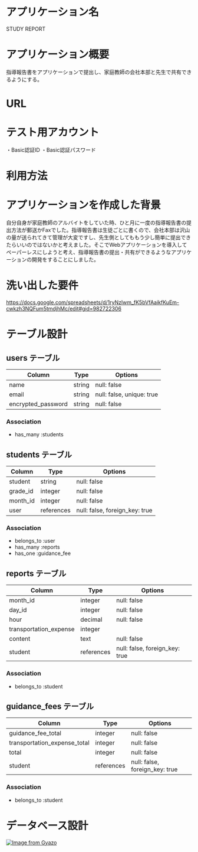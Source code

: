 # アプリケーション名
STUDY REPORT
# アプリケーション概要
指導報告書をアプリケーションで提出し、家庭教師の会社本部と先生で共有できるようにする。
# URL
# テスト用アカウント
・Basic認証ID
・Basic認証パスワード
# 利用方法

# アプリケーションを作成した背景
自分自身が家庭教師のアルバイトをしていた時、ひと月に一度の指導報告書の提出方法が郵送かFaxでした。指導報告書は生徒ごとに書くので、会社本部は沢山の量が送られてきて管理が大変ですし、先生側としてももう少し簡単に提出できたらいいのではないかと考えました。そこでWebアプリケーションを導入してペーパーレスにしようと考え、指導報告書の提出・共有ができるようなアプリケーションの開発をすることにしました。
# 洗い出した要件
https://docs.google.com/spreadsheets/d/1ryNzlwm_fK5bVfAaikfKuEm-cwkzh3NQFum5tmdjhMc/edit#gid=982722306


# テーブル設計

## users テーブル

| Column             | Type    | Options                   |
| ------------------ | ------- | ------------------------- |
| name               | string  | null: false               |
| email              | string  | null: false, unique: true |
| encrypted_password | string  | null: false               |

### Association

- has_many :students

## students テーブル

| Column   | Type       | Options                        |
| -------- | ---------- | ------------------------------ |
| student  | string     | null: false                    |
| grade_id | integer    | null: false                    |
| month_id | integer    | null: false                    |
| user     | references | null: false, foreign_key: true |

### Association

- belongs_to :user
- has_many :reports
- has_one :guidance_fee

## reports テーブル

| Column                 | Type       | Options                        |
| ---------------------- | ---------- | ------------------------------ |
| month_id               | integer    | null: false                    |
| day_id                 | integer    | null: false                    |
| hour                   | decimal    | null: false                    |
| transportation_expense | integer    |                                |
| content                | text       | null: false                    |
| student                | references | null: false, foreign_key: true |

### Association

- belongs_to :student

## guidance_fees テーブル

| Column                       | Type       | Options                        |
| ---------------------------- | ---------- | ------------------------------ |
| guidance_fee_total           | integer    | null: false                    |
| transportation_expense_total | integer    | null: false                    |
| total                        | integer    | null: false                    |
| student                      | references | null: false, foreign_key: true |

### Association

- belongs_to :student

# データベース設計
[![Image from Gyazo](https://i.gyazo.com/b667c657ef7cc4b8adf8a98830245863.png)](https://gyazo.com/b667c657ef7cc4b8adf8a98830245863)